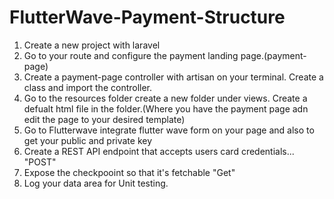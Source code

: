 # FlutterWave-Payment-Structure
1. Create a new project with laravel
2. Go to your route and configure the payment landing page.(payment-page)
3. Create a payment-page controller with artisan on your terminal. Create a class and import the controller.
4. Go to the resources folder create a new folder under views. Create a defualt html file in the folder.(Where you have the payment page adn edit the page to your desired template)
5. Go to Flutterwave integrate flutter wave form on your page and also to get your public and private key
6. Create a REST API endpoint that accepts users card credentials... "POST"
7. Expose the checkpooint so that it's fetchable "Get"
8. Log your data area for Unit testing.

